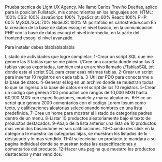 Prueba tecnica de Light UX Agency.
Me llamo Carlos Treviño Dueñas, aplico para la posicion Fullstack, mis conocimientos en los lenguajes son:
HTML: 100% CSS: 100% JavaScript: 100% TypeScript: 80% 
React: 100% PHP: 60% MySQL/SQL:70% NodeJS: 100%
Mi portafolio es carlostredue.com
En la creacion de la base de datos escogi el nivel basico, en la comunicacion PHP con la base de datos escogi 
el nivel intermedio, en la parte del frontend escogi el nivel avanzado. 

Para instalar debes blablablablabla

Listado de actividades que logre completar:
1-Crear un script SQL que me genere las 3 tablas que se me piden.
//Cree una carpeta donde estan las 3 tablas vacias exportadas, tambien esta un archivo llamado
//TablasSQL.txt donde esta el script SQL para crear esas mismas tablas.
2-Crear un script para insertar 10 registros en cada tabla.
3-Utilizar PDO para conectarme a la base de datos.
4-Generar el log en un archivo donde se muestran todos lo que se ingreso a la base de datos en el script
de los 10 registros.
5-Crear un codigo que genera 200 productos con rangos de 10,000 MXN hasta 60,000 MXN con especificaciones, modelo y marca aleatorios.
6-Hice un script que genera 2000 comentarios con el codigo Lorem Ipsum como texto, y calificaciones aleatorias seleccionando nombres en una lista predefinida.
7-Cree un home para mostrar el listado de categorias padres dentro de un menu.
8-Listar 10 productos aleatoriamente bajo el texto de productos destacados.
9-Abajo de la lista anterior una lista de 10 productos mas vendidos basandome en sus calificaciones.
10-Cuando des click en la categoria te muestra las categorias hijas, se muestran los listados de lo
destacado y lo mas vendido.
11-Al seleccionar un producto te mandara a su pagina individual donde se muestran todas las especificaciones 
y comentarios del producto.
12-Hacer una pagina que muestre los productos destacados y mas vendidos.
